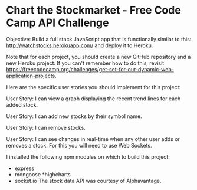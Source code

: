 # Chart the Stockmarket - Free Code Camp API Challenge
Objective: Build a full stack JavaScript app that is functionally similar to this: http://watchstocks.herokuapp.com/ and deploy it to Heroku.

Note that for each project, you should create a new GitHub repository and a new Heroku project. If you can't remember how to do this, revisit https://freecodecamp.org/challenges/get-set-for-our-dynamic-web-application-projects.

Here are the specific user stories you should implement for this project:

User Story: I can view a graph displaying the recent trend lines for each added stock.

User Story: I can add new stocks by their symbol name.

User Story: I can remove stocks.

User Story: I can see changes in real-time when any other user adds or removes a stock. For this you will need to use Web Sockets.

I installed the following npm modules on which to build this project:
* express
* mongoose
*highcharts
* socket.io
The stock data API was courtesy of Alphavantage.
